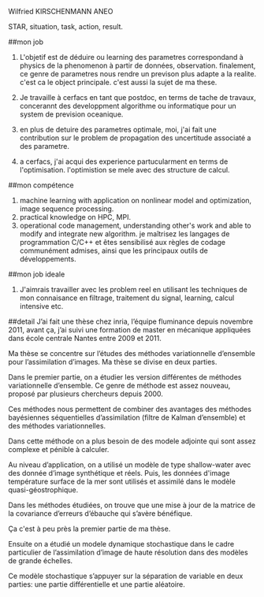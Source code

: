 Wilfried KIRSCHENMANN ANEO

STAR, situation, task, action, result.

##mon job
1. L'objetif est de déduire ou learning des parametres correspondand à physics de la phenomenon à partir de données, observation. finalement, ce genre de parametres nous rendre un previson plus adapte a la realite. c'est ca le object principale. c'est aussi la sujet de ma these. 

1. Je travaille à cerfacs en tant que postdoc, en terms de tache de travaux, concerannt des developpment algorithme ou informatique pour un system de prevision oceanique. 

2. en plus de detuire des parametres optimale, moi, j'ai fait une contribution sur le problem de propagation des uncertitude associaté a des parametre. 

3. a cerfacs, j'ai acqui des experience partucularment en terms de l'optimisation. l'optimistion se mele avec des structure de calcul.

##mon compétence 
1. machine learning with application on nonlinear model and optimization, image sequence processing.
2. practical knowledge on HPC, MPI.
3. operational code management, understanding other's work and able to modify and integrate new algorithm. je maîtrisez les langages de programmation C/C++ et êtes sensibilisé aux règles de codage communément admises, ainsi que les principaux outils de développements.

##mon job ideale
1. J'aimrais travailler avec les problem reel en utilisant les techniques de mon connaisance en filtrage, traitement du signal, learning, calcul intensive etc.

##detail 
J’ai fait une thèse chez inria, l’équipe fluminance depuis novembre 2011, avant ça, j’ai suivi une formation de master en mécanique appliquées dans école centrale Nantes entre 2009 et 2011. 

Ma thèse se concentre sur l’études des méthodes variationnelle d’ensemble pour l’assimilation d’images. Ma thèse se divise en deux parties.

Dans le premier partie, on a étudier les version différentes de méthodes variationnelle d’ensemble. Ce genre de méthode est assez nouveau, proposé par plusieurs chercheurs depuis 2000. 

Ces méthodes nous permettent de combiner des avantages des méthodes bayésiennes séquentielles d’assimilation (filtre de Kalman d’ensemble) et des méthodes variationnelles.

Dans cette méthode on a plus besoin de des modele adjointe qui sont assez complexe et pénible à calculer. 

Au niveau d’application, on a utilisé un modèle de type shallow-water avec des donnée d’image synthétique et réels. Puis, les données d'image température surface de la mer sont utilisés et assimilé dans le modèle quasi-géostrophique. 

Dans les méthodes étudiées, on trouve que une mise à jour de la matrice de la covariance d’erreurs d’ébauche qui s’avère bénéfique. 

Ça c'est à peu près la premier partie de ma thèse. 

Ensuite on a étudié un modele dynamique stochastique dans le cadre particulier de l’assimilation d’image de haute résolution dans des modèles de grande échelles. 

Ce modèle stochastique s’appuyer sur la séparation de variable en deux parties: une partie différentielle et une partie aléatoire. 